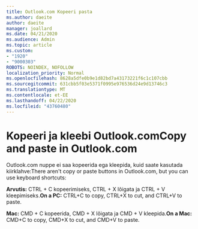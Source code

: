 ```yaml
---
title: Outlook.com Kopeeri pasta
ms.author: daeite
author: daeite
manager: joallard
ms.date: 04/21/2020
ms.audience: Admin
ms.topic: article
ms.custom:
- "1920"
- "9000303"
ROBOTS: NOINDEX, NOFOLLOW
localization_priority: Normal
ms.openlocfilehash: 8628a5dfe0b9e1d82bd7a43173221f6c1c107cbb
ms.sourcegitcommit: 631cbb5f03e5371f0995e976536d24e9d13746c3
ms.translationtype: MT
ms.contentlocale: et-EE
ms.lasthandoff: 04/22/2020
ms.locfileid: "43760480"
---
```

# <a name="copy-and-paste-in-outlookcom"></a><span data-ttu-id="e6a6b-102">Kopeeri ja kleebi Outlook.com</span><span class="sxs-lookup"><span data-stu-id="e6a6b-102">Copy and paste in Outlook.com</span></span>

<span data-ttu-id="e6a6b-103">Outlook.com nuppe ei saa kopeerida ega kleepida, kuid saate kasutada kiirklahve:</span><span class="sxs-lookup"><span data-stu-id="e6a6b-103">There aren't copy or paste buttons in Outlook.com, but you can use keyboard shortcuts:</span></span>

<span data-ttu-id="e6a6b-104">**Arvutis:** CTRL + C kopeerimiseks, CTRL + X lõigata ja CTRL + V kleepimiseks.</span><span class="sxs-lookup"><span data-stu-id="e6a6b-104">**On a PC:** CTRL+C to copy, CTRL+X to cut, and CTRL+V to paste.</span></span>

<span data-ttu-id="e6a6b-105">**Mac:** CMD + C kopeerida, CMD + X lõigata ja CMD + V kleepida.</span><span class="sxs-lookup"><span data-stu-id="e6a6b-105">**On a Mac:** CMD+C to copy, CMD+X to cut, and CMD+V to paste.</span></span>